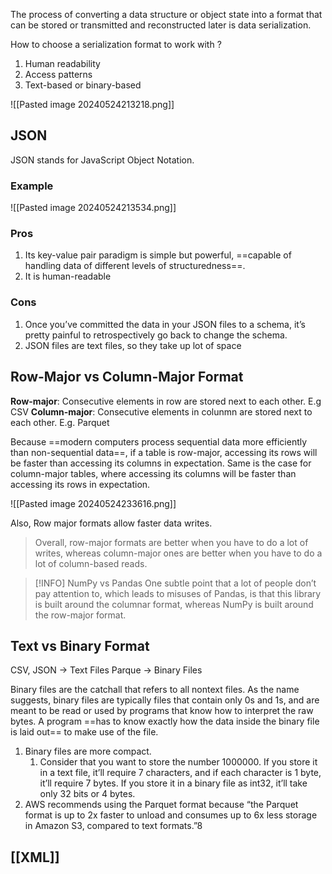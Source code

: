 The process of converting a data structure or object state into a format that can be stored or transmitted and reconstructed later is data serialization. 

How to choose a serialization format to work with ?
1. Human readability
2. Access patterns
3. Text-based or binary-based 

![[Pasted image 20240524213218.png]]
## JSON
JSON stands for JavaScript Object Notation. 

### Example
![[Pasted image 20240524213534.png]]

### Pros
1. Its key-value pair paradigm is simple but powerful, ==capable of handling data of different levels of structuredness==.
2. It is human-readable
### Cons
1. Once you’ve committed the data in your JSON files to a schema, it’s pretty painful to retrospectively go back to change the schema.
2. JSON files are text files, so they take up lot of space


## Row-Major vs Column-Major Format

**Row-major**: Consecutive elements in row are stored next to each other. E.g CSV
**Column-major**: Consecutive elements in colunmn are stored next to each other. E.g. Parquet

Because ==modern computers process sequential data more efficiently than non-sequential data==, if a table is row-major, accessing its rows will be faster than accessing its columns in expectation. Same is the case for column-major tables, where accessing its columns will be faster than accessing its rows in expectation.

![[Pasted image 20240524233616.png]]

Also, Row major formats allow faster data writes. 

> Overall, row-major formats are better when you have to do a lot of writes, whereas column-major ones are better when you have to do a lot of column-based reads.


> [!INFO] NumPy vs Pandas
> One subtle point that a lot of people don’t pay attention to, which leads to misuses of Pandas, is that this library is built around the columnar format, whereas NumPy is built around the row-major format.

## Text vs Binary Format
CSV, JSON → Text Files
Parque → Binary Files

Binary files are the catchall that refers to all nontext files. As the name suggests, binary files are typically files that contain only 0s and 1s, and are meant to be read or used by programs that know how to interpret the raw bytes. A program ==has to know exactly how the data inside the binary file is laid out== to make use of the file.

1. Binary files are more compact.
	1. Consider that you want to store the number 1000000. If you store it in a text file, it’ll require 7 characters, and if each character is 1 byte, it’ll require 7 bytes. If you store it in a binary file as int32, it’ll take only 32 bits or 4 bytes.
2. AWS recommends using the Parquet format because “the Parquet format is up to 2x faster to unload and consumes up to 6x less storage in Amazon S3, compared to text formats.”8

## [[XML]]









